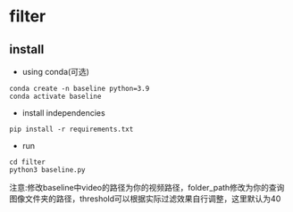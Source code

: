 # filter
## install
- using conda(可选)
````
conda create -n baseline python=3.9
conda activate baseline
````
- install independencies
````
pip install -r requirements.txt
````
- run
````
cd filter
python3 baseline.py
````
注意:修改baseline中video的路径为你的视频路径，folder_path修改为你的查询图像文件夹的路径，threshold可以根据实际过滤效果自行调整，这里默认为40
